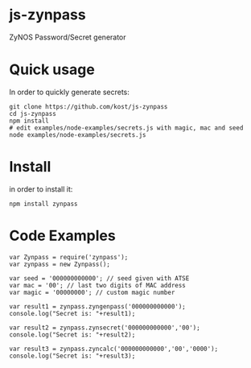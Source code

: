 # js-zynpass
ZyNOS Password/Secret generator

# Quick usage

In order to quickly generate secrets:
```
git clone https://github.com/kost/js-zynpass
cd js-zynpass
npm install
# edit examples/node-examples/secrets.js with magic, mac and seed
node examples/node-examples/secrets.js 
```

# Install

in order to install it:
```
npm install zynpass
```

# Code Examples

```
var Zynpass = require('zynpass');
var zynpass = new Zynpass();

var seed = '000000000000'; // seed given with ATSE
var mac = '00'; // last two digits of MAC address
var magic = '00000000'; // custom magic number

var result1 = zynpass.zyngenpass('000000000000');
console.log("Secret is: "+result1);

var result2 = zynpass.zynsecret('000000000000','00');
console.log("Secret is: "+result2);

var result3 = zynpass.zyncalc('000000000000','00','0000');
console.log("Secret is: "+result3);
```


